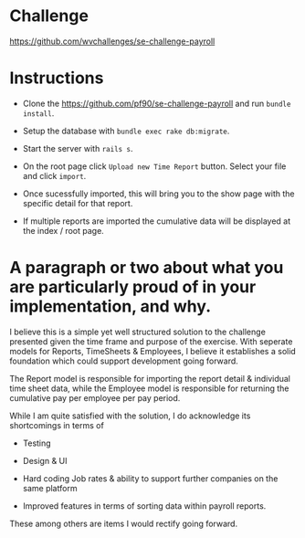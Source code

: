 # Challenge

https://github.com/wvchallenges/se-challenge-payroll

# Instructions

* Clone the https://github.com/pf90/se-challenge-payroll and run `bundle install`.

* Setup the database with `bundle exec rake db:migrate`.

* Start the server with `rails s`.

* On the root page click `Upload new Time Report` button. Select your file and click `import`.

* Once sucessfully imported, this will bring you to the show page with the specific detail for that report. 

* If multiple reports are imported the cumulative data will be displayed at the index / root page. 

# A paragraph or two about what you are particularly proud of in your implementation, and why.

I believe this is a simple yet well structured solution to the challenge presented given the time frame and purpose of the exercise. With seperate models for Reports, TimeSheets & Employees, I believe it establishes a solid foundation which could support development going forward. 

The Report model is responsible for importing the report detail & individual time sheet data, while the Employee model is responsible for returning the cumulative pay per employee per pay period. 

While I am quite satisfied with the solution, I do acknowledge its shortcomings in terms of 

* Testing 

* Design & UI

* Hard coding Job rates & ability to support further companies on the same platform

* Improved features in terms of sorting data within payroll reports. 

These among others are items I would rectify going forward. 

